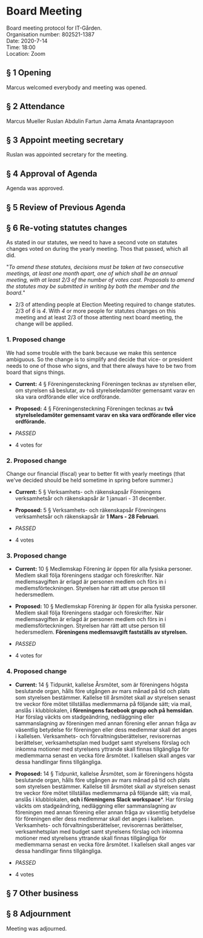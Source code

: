 # Board Meeting

Board meeting protocol for IT-Gården.   
Organisation number: 802521-1387   
Date: 2020-7-14   
Time: 18:00  
Location: Zoom  


## § 1 Opening

Marcus welcomed everybody and meeting was opened.


## § 2 Attendance
Marcus Mueller
Ruslan Abdulin
Fartun Jama
Amata Anantaprayoon

## § 3 Appoint meeting secretary

Ruslan was appointed secretary for the meeting.


## § 4 Approval of Agenda

Agenda was approved.


## § 5 Review of Previous Agenda


## § 6 Re-voting statutes changes
As stated in our statutes, we need to have a second vote on statutes changes voted on during the yearly meeting. Thos that passed, which all did.

"_To amend these statutes, decisions must be taken at two consecutive meetings, at least one month apart, one of which shall be an annual meeting, with at least 2/3 of the number of votes cast. Proposals to amend the statutes may be submitted in writing by both the member and the board._"

- 2/3 of attending people at Election Meeting required to change statutes. 2/3 of _6_ is _4_. With _4_ or more people for statutes changes on this meeting and at least 2/3 of those attenting next board meeting, the change will be applied.

### 1. Proposed change

We had some trouble with the bank because we make this sentence ambiguous. So the change is to simplify and 
decide that vice- or president needs to one of those who signs, and that there always have to be two from board that signs things.

- __Current:__ 4 §   Föreningensteckning
  Föreningen tecknas av styrelsen eller, om styrelsen så beslutar, av två styrelseledamöter gemensamt varav en ska vara ordförande eller vice ordförande.

- __Proposed:__ 4 §   Föreningensteckning
  Föreningen tecknas av **två styrelseledamöter gemensamt varav en ska vara ordförande eller vice ordförande.**

- _PASSED_
- 4 votes for


### 2. Proposed change

Change our financial (fiscal) year to better fit with yearly meetings (that we've decided should be held sometime in spring before summer.)

- __Current:__ 5 §    Verksamhets- och räkenskapsår
  Föreningens verksamhetsår och räkenskapsår är 1 januari - 31 december.

- __Proposed:__ 5 §    Verksamhets- och räkenskapsår
  Föreningens verksamhetsår och räkenskapsår är **1 Mars - 28 Februari**.

- _PASSED_
- 4 votes

### 3. Proposed change

- __Current:__ 10 §    Medlemskap
  Förening är öppen för alla fysiska personer. Medlem skall följa föreningens stadgar och föreskrifter. När medlemsavgiften är erlagd är personen medlem och förs in i medlemsförteckningen. Styrelsen har rätt att utse person till hedersmedlem.

- __Proposed:__ 10 §    Medlemskap
  Förening är öppen för alla fysiska personer. Medlem skall följa föreningens stadgar och föreskrifter. När medlemsavgiften är erlagd är personen medlem och förs in i medlemsförteckningen. Styrelsen har rätt att utse person till hedersmedlem. **Föreningens medlemsavgift fastställs av styrelsen.**

- _PASSED_
- 4 votes for

### 4. Proposed change

- __Current:__ 14 §    Tidpunkt, kallelse
  Årsmötet, som är föreningens högsta beslutande organ, hålls före utgången av mars månad på tid och plats som styrelsen bestämmer. Kallelse till årsmötet skall av styrelsen senast tre veckor före mötet tillställas medlemmarna på följande sätt; via mail, anslås i klubblokalen, **i föreningens facebook grupp och på hemsidan**. Har förslag väckts om stadgeändring, nedläggning eller sammanslagning av föreningen med annan förening eller annan fråga av väsentlig betydelse för föreningen eller dess medlemmar skall det anges i kallelsen. Verksamhets- och förvaltningsberättelser, revisorernas berättelser, verksamhetsplan med budget samt styrelsens förslag och inkomna motioner med styrelsens yttrande skall finnas tillgängliga för medlemmarna senast en vecka före årsmötet. I kallelsen skall anges var dessa handlingar finns tillgängliga.

- __Proposed:__ 14 §    Tidpunkt, kallelse
  Årsmötet, som är föreningens högsta beslutande organ, hålls före utgången av mars månad på tid och plats som styrelsen bestämmer. Kallelse till årsmötet skall av styrelsen senast tre veckor före mötet tillställas medlemmarna på följande sätt; via mail, anslås i klubblokalen, **och i föreningens Slack workspace***. Har förslag väckts om stadgeändring, nedläggning eller sammanslagning av föreningen med annan förening eller annan fråga av väsentlig betydelse för föreningen eller dess medlemmar skall det anges i kallelsen. Verksamhets- och förvaltningsberättelser, revisorernas berättelser, verksamhetsplan med budget samt styrelsens förslag och inkomna motioner med styrelsens yttrande skall finnas tillgängliga för medlemmarna senast en vecka före årsmötet. I kallelsen skall anges var dessa handlingar finns tillgängliga.

- _PASSED_
- 4 votes

## § 7 Other business


## § 8 Adjournment

Meeting was adjourned.
